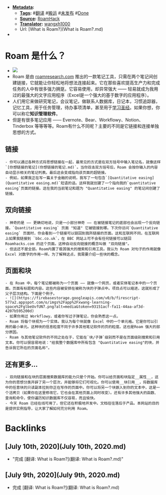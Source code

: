 - **[Metadata](Metadata.md):**
    - **[Tags](Tags.md):** #[翻译](翻译.md) #[搬运](搬运.md) #[未发布](未发布.md) #[Done](Done.md)
    - **[Source](Source.md):** [RoamHack](RoamHack.md)
    - **[Translator](Translator.md):** [wangxh1000](wangxh1000.md)
    - Url: [What is Roam?](What is Roam?.md)
- 

# Roam 是什么？
- ![](https://i1.wp.com/roamhacks.com/wp-content/uploads/2020/05/roam_macbooks_1280_480.png?w=750&ssl=1)
- Roam 是由 [roamresearch.com](https://roamresearch.com/) 推出的一款笔记工具，只需在两个笔记间创建链接，它就能让你轻松地将想法连接起来。它在那些喜欢提高生产力和完成任务的人中有很多强力拥趸。它容易使用，却异常强大 —— 轻易就成为我用过的最强大的文字应用程序（Excel是一个强大的基于数字的应用程序）。
- 人们用它来做研究笔记，会议笔记，做联系人数据库，日记本，习惯追踪器，记忆工具，用于任务管理，待办事项清单，甚至用于[学习圣经](https://www.roampublic.com/)。如果你想，你可以称它**知识管理软件**。
- 但是有很多笔记应用 —— Evernote、Bear、Workflowy、Notion、Tinderbox 等等等等。Roam有什么不同呢？主要的不同是它链接和连接单独思想的方式。

## 链接
    - 你可以通过各种方式将思想链接在一起，最常见的方式是在双方括号中输入笔记名，就像这样`[你想链接的笔记](你想链接的笔记.md)`。当你双击双方括号后，Roam 会按你输入的内容自动显示相关的笔记列表。最后这会变成指向该页面的超链接。
    - 例如，如果我正在写一篇关于金融的说明，我写了一句包含`[Quantitative easing](Quantitative easing.md)`短语的话。这样我就创建了一个指向我的`quantitative easing`页面的链接。这在我的当前笔记和题为 "Quantitative easing" 的笔记间创建了链接。

## 双向链接
    - 神奇的是 —— 更确切地说，只是一小部分神奇 —— 在被链接笔记的底部也会出现一个反向链接。`Quantitative easing` 页面 "知道" 它被链接到哪。下次你访问`Quantitative easing` 页面时，你会看到一个链接可以链回到我所链接的页面。这和互联网不同，在互联网上如果我链接到 `bbc.co.uk`，在 BBC 网站上可不会有任何链接可以链回 Roamhacks.com 的这个页面。这种自动反向链接的概念叫做 "双向链接"。
    - 但这还不是全部。Roam内置了极其强大的搜索和引用工具。我认为 Roam 对句子的作用就像 Excel 对数字的作用一样。为了解释这点，我需要介绍一些块的概念。

## 页面和块
    - 在 Roam 中，每个笔记都被称为一个页面 —— 就像一个网页，或者实体笔记本中的一个页面。页面有标题和内容。这些内容被安排在被称为块的子弹点中。项目点可以缩进，这就形成了父子层次结构。下面是个例子。
    - ![](https://firebasestorage.googleapis.com/v0/b/firescript-577a2.appspot.com/o/imgs%2Fapp%2Fxwang-learning-space%2FglbeUvfUN7.png?alt=media&token=93151acf-fa11-44aa-af3d-4207b595200d)
    - 如果你用过 Workflowy，或者你写过子弹笔记，你会熟悉这一点。
    - Roam 将每个块视为一个实体。我认为每个块就像 Excel 中的一个单元格。它是你可以引用的最小单元。这种块的信息粒度不同于许多其他笔记软件的页的粒度。这也是Roam 强大的部分原因。
    - Roam 与其他笔记软件的不同之处在于，它能在`块/子弹`级别而不是在页面级别搜索和引用文本。你可以很容易地说："给我整个数据库中所有包含 "Quantitative easing"的块，并告诉我它所在的页面名称"。

## 还有更多...
    - 双向链接和在块的层面搜索数据库的能力只是个开始。你可以给页面和块指定__属性__，这为你的思想分类开辟了另一个层次，并能够将它们可视化。你可以使用__块引用__，将数据库中的任意块的只读副本拉到你正在写作的页面中。你可以将另一个块嵌入到你的文本中，这是一个活拷贝（如果你在这里修改它，它也会在其他页面上同时改变）。还有许多其他强大的函数、查询和命令，使你遍历知识数据库不仅容易，而且愉快。
    - 今天 Roam 已经在线可用了，但它还在积极地开发中。文档往往落后于产品。本网站的目的是提供实例指导，让大家了解如何充分利用 Roam。

# Backlinks
## [July 10th, 2020](July 10th, 2020.md)
- "完成 [翻译: What is Roam?](翻译: What is Roam?.md)"

## [July 9th, 2020](July 9th, 2020.md)
- 完成 [翻译: What is Roam?](翻译: What is Roam?.md)

